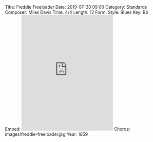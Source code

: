 Title: Freddie Freeloader
Date: 2019-07-30 09:00
Category: Standards
Composer: Miles Davis
Time: 4/4
Length: 12
Form:
Style: Blues
Key: Bb
Embed: <iframe src="https://open.spotify.com/embed/playlist/43HluyjXK4J7V3ppD3saL6" width="300" height="380" frameborder="0" allowtransparency="true" allow="encrypted-media"></iframe>
Chords: images/freddie-freeloader.jpg
Year: 1959
